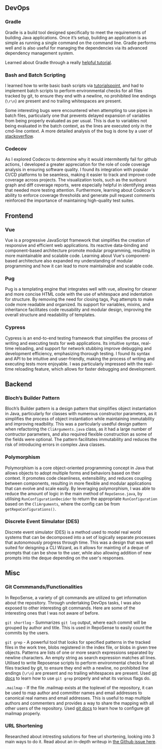 <!--
	List the aspects you learned, and the resources you used to learn them, and a brief summary of each resource.
-->

## DevOps

### Gradle

Gradle is a build tool designed specifically to meet the requirements of building Java applications. Once it’s setup, building an application is as simple as running a single command on the command line. Gradle performs well and is also useful for managing the dependencies via its advanced dependency management system.

Learned about Gradle through a really [helpful tutorial](https://tomgregory.com/gradle-tutorial-for-complete-beginners/).

### Bash and Batch Scripting

I learned how to write basic bash scripts via [tutorialspoint](https://www.tutorialspoint.com/batch_script/index.htm), and had to implement batch scripts to perform environmental checks for all files tracked by git, to ensure they end with a newline, no prohibited line endings (`\r\n`) are present and no trailing whitespaces are present.

Some interesting bugs were encountered when attempting to use pipes in batch files, particularly one that prevents delayed expansion of variables from being properly evaluated as per usual. This is due to variables not being evaluated in the batch context, as the lines are executed only in the cmd-line context. A more detailed analysis of the bug is done by a user of [stackoverflow](https://stackoverflow.com/questions/8192318/why-does-delayed-expansion-fail-when-inside-a-piped-block-of-code).

### Codecov

As I explored Codecov to determine why it would intermitently fail for github actions, I developed a greater appreciation for the role of code coverage analysis in ensuring software quality. I found its integration with popular CI/CD platforms to be seamless, making it easier to track and improve code coverage across projects. The visualization tools, such as the sunburst graph and diff coverage reports, were especially helpful in identifying areas that needed more testing attention. Furthermore, learning about Codecov's ability to enforce coverage thresholds and generate pull request comments reinforced the importance of maintaining high-quality test suites.

## Frontend

### Vue

Vue is a progressive JavaScript framework that simplifies the creation of responsive and efficient web applications. Its reactive data-binding and component-based architecture promote modular programming, resulting in more maintainable and scalable code. Learning about Vue's component-based architecture also expanded my understanding of modular programming and how it can lead to more maintainable and scalable code.

### Pug

Pug is a templating engine that integrates well with vue, allowing for cleaner and more concise HTML code with the use of whitespace and indentation for structure. By removing the need for closing tags, Pug attempts to make code more readable and organized. Its support for variables, mixins, and inheritance facilitates code reusability and modular design, improving the overall structure and readability of templates.

### Cypress

Cypress is an end-to-end testing framework that simplifies the process of writing and executing tests for web applications. Its intuitive syntax, real-time reloading, and support for network stubbing improve debugging and development efficiency, emphasizing thorough testing. I found its syntax and API to be intuitive and user-friendly, making the process of writing and executing tests more enjoyable. I was particularly impressed with the real-time reloading feature, which allows for faster debugging and development.

## Backend

### Bloch’s Builder Pattern

Bloch’s Builder pattern is a design pattern that simplifies object instantiation in Java, particularly for classes with numerous constructor parameters, as it simplifies the process of object instantiation while maintaining immutability and improving readbility. This was a particularly usedful design pattern when refactoring the `CliArguments.java` class, as it had a large number of contructor parameters, and also required flexible construction as some of the fields were optional. The pattern facilitates immutability and reduces the risk of introducing errors in complex Java classes.

### Polymorphism

Polymorphism is a core object-oriented programming concept in Java that allows objects to adopt multiple forms and behaviors based on their context. It promotes code cleanliness, extensibility, and reduces coupling between components, resulting in more flexible and modular applications that can evolve and scale easily. By leveraging polymorphism, I was able to reduce the amount of logic in the main method of `RepoSense.java`, by utilising `RunConfigurationDecider` to return the appropriate `RunConfiguration` based on the `CliArguments`, where the config can be from `getRepoConfigurations()`.

### Discrete Event Simulator (DES)

Discrete event simulator (DES) is a method used to model real world systems that can be decomposed into a set of logically separate processes that autonomously progress through time. This was a design that was well suited for deisgning a CLI Wizard, as it allows for mainting of a deque of prompts that can be show to the user, while also allowing addition of new prompts into the deque depending on the user's responses.

## Misc

### Git Commmands/Functionalities

In RepoSense, a variety of git commands are utilized to get information about the repository. Through undertaking DevOps tasks, I was also exposed to other interesting git commands. Here are some of the interesting ones that I was not aware of before.

`git shortlog` - Summarizes `git log` output, where each commit will be grouped by author and title. This is used in RepoSense to easily count the commits by the users.

`git grep` - A powerful tool that looks for specified patterns in the tracked files in the work tree, blobs registered in the index file, or blobs in given tree objects. Patterns are lists of one or more search expressions separated by newline characters. An empty string as search expression matches all lines. Utilised to write Reposense scripts to perform environmental checks for all files tracked by git, to ensure they end with a newline, no prohibited line endings (`\r\n`) are present and no trailing whitespaces are present. Used [git docs](https://git-scm.com/docs/git-grep) to learn how to use `git grep` properly and what its various flags do.

`.mailmap` - If the file .mailmap exists at the toplevel of the repository, it can be used to map author and committer names and email addresses to canonical real names and email addresses. This is useful to map multiple authors and commenters and provides a way to share the mapping with all other users of the repository. Used [git docs](https://git-scm.com/docs/git-grep) to learn how to configure git mailmap properly.

### URL Shortening

Researched about intresting solutions for free url shortening, looking into 3 main ways to do it. Read about an in-depth writeup in [the
Github issue here](https://github.com/reposense/RepoSense/issues/1898).
